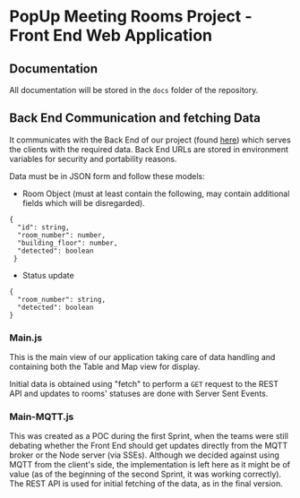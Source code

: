 # PopUp Meeting Rooms Project - Front End Web Application

## Documentation

All documentation will be stored in the `docs` folder of the repository.


## Back End Communication and fetching Data

It communicates with the Back End of our project (found [here](https://github.com/Popup-Meeting-Rooms-Project/Backend)) which serves the clients with the required data. Back End URLs are stored in environment variables for security and portability reasons.

Data must be in JSON form and follow these models:
- Room Object (must at least contain the following, may contain additional fields which will be disregarded).
```
{
  "id": string,
  "room_number": number,
  "building_floor": number,
  "detected": boolean
 }
 ```
  

- Status update
```
{
  "room_number": string,
  "detected": boolean
}
```


### Main.js

This is the main view of our application taking care of data handling and containing both the Table and Map view for display.

Initial data is obtained using "fetch" to perform a `GET` request to the REST API and updates to rooms' statuses are done with Server Sent Events.


### Main-MQTT.js

This was created as a POC during the first Sprint, when the teams were still debating whether the Front End should get updates directly from the MQTT broker or the Node server (via SSEs). Although we decided against using MQTT from the client's side, the implementation is left here as it might be of value (as of the beginning of the second Sprint, it was working correctly). The REST API is used for initial fetching of the data, as in the final version.

